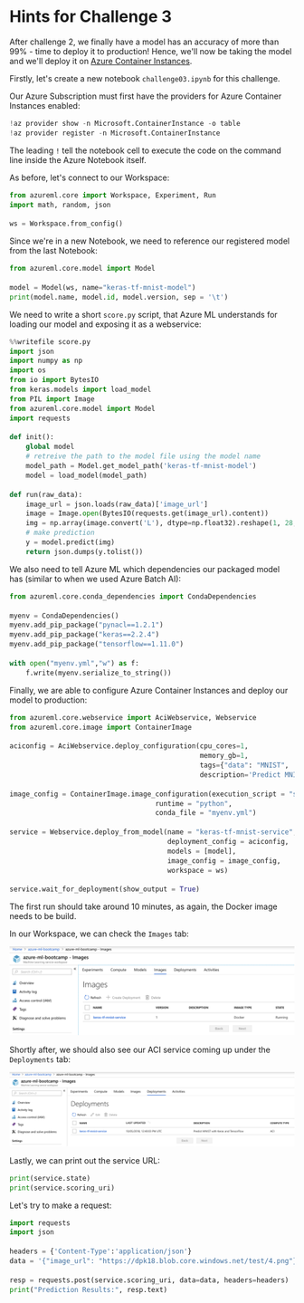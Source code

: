 # Hints for Challenge 3

After challenge 2, we finally have a model has an accuracy of more than 99% - time to deploy it to production!
Hence, we'll now be taking the model and we'll deploy it on [Azure Container Instances](https://azure.microsoft.com/en-us/services/container-instances/).

Firstly, let's create a new notebook `challenge03.ipynb` for this challenge.

Our Azure Subscription must first have the providers for Azure Container Instances enabled:

```python
!az provider show -n Microsoft.ContainerInstance -o table
!az provider register -n Microsoft.ContainerInstance
```

The leading `!` tell the notebook cell to execute the code on the command line inside the Azure Notebook itself.

As before, let's connect to our Workspace:

```python
from azureml.core import Workspace, Experiment, Run
import math, random, json

ws = Workspace.from_config()
```

Since we're in a new Notebook, we need to reference our registered model from the last Notebook:

```python
from azureml.core.model import Model

model = Model(ws, name="keras-tf-mnist-model")
print(model.name, model.id, model.version, sep = '\t')
```

We need to write a short `score.py` script, that Azure ML understands for loading our model and exposing it as a webservice:

```python
%%writefile score.py
import json
import numpy as np
import os
from io import BytesIO
from keras.models import load_model
from PIL import Image
from azureml.core.model import Model
import requests

def init():
    global model
    # retreive the path to the model file using the model name
    model_path = Model.get_model_path('keras-tf-mnist-model')
    model = load_model(model_path)

def run(raw_data):
    image_url = json.loads(raw_data)['image_url']    
    image = Image.open(BytesIO(requests.get(image_url).content))
    img = np.array(image.convert('L'), dtype=np.float32).reshape(1, 28, 28, 1) / 255.0
    # make prediction
    y = model.predict(img)
    return json.dumps(y.tolist())
```

We also need to tell Azure ML which dependencies our packaged model has (similar to when we used Azure Batch AI):

```python
from azureml.core.conda_dependencies import CondaDependencies 

myenv = CondaDependencies()
myenv.add_pip_package("pynacl==1.2.1")
myenv.add_pip_package("keras==2.2.4")
myenv.add_pip_package("tensorflow==1.11.0")

with open("myenv.yml","w") as f:
    f.write(myenv.serialize_to_string())
```

Finally, we are able to configure Azure Container Instances and deploy our model to production:

```python
from azureml.core.webservice import AciWebservice, Webservice
from azureml.core.image import ContainerImage

aciconfig = AciWebservice.deploy_configuration(cpu_cores=1, 
                                               memory_gb=1, 
                                               tags={"data": "MNIST",  "method" : "keras-tf"}, 
                                               description='Predict MNIST with Keras and TensorFlow')

image_config = ContainerImage.image_configuration(execution_script = "score.py", 
                                    runtime = "python", 
                                    conda_file = "myenv.yml")

service = Webservice.deploy_from_model(name = "keras-tf-mnist-service",
                                       deployment_config = aciconfig,
                                       models = [model],
                                       image_config = image_config,
                                       workspace = ws)

service.wait_for_deployment(show_output = True)
```

The first run should take around 10 minutes, as again, the Docker image needs to be build.

In our Workspace, we can check the `Images` tab:

![alt text](../images/03-docker_creating.png "Our production image is being created")

Shortly after, we should also see our ACI service coming up under the `Deployments` tab:

![alt text](../images/03-aci_creating.png "Our ACI service is starting")

Lastly, we can print out the service URL:

```python
print(service.state)
print(service.scoring_uri)
```

Let's try to make a request:

```python
import requests
import json

headers = {'Content-Type':'application/json'}
data = '{"image_url": "https://dpk18.blob.core.windows.net/test/4.png"}'

resp = requests.post(service.scoring_uri, data=data, headers=headers)
print("Prediction Results:", resp.text)
```